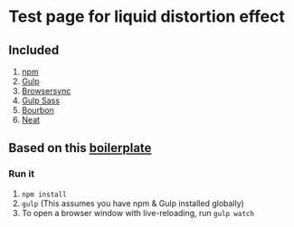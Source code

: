 # Test page for liquid distortion effect

## Included

1. [npm](https://www.npmjs.com/)
2. [Gulp](http://gulpjs.com/)
3. [Browsersync](https://www.browsersync.io/docs/gulp/)
4. [Gulp Sass](https://www.npmjs.com/package/gulp-sass)
5. [Bourbon](http://bourbon.io/)
6. [Neat](http://neat.bourbon.io/)

## Based on this [boilerplate](https://github.com/MeredithU/gulp-sass-bourbon-neat-boilerplate.git)

### Run it

1. ``npm install``
1. ``gulp`` (This assumes you have npm & Gulp installed globally)
1.  To open a browser window with live-reloading, run ``gulp watch``
